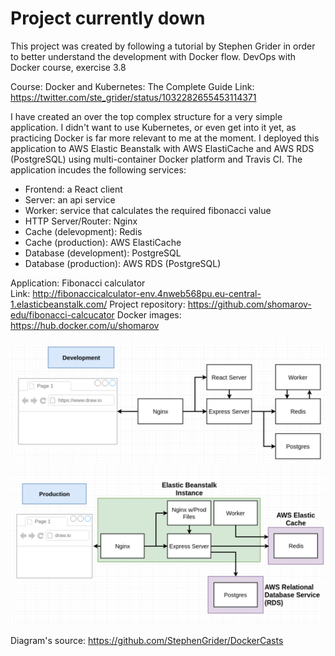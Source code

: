 # Project currently down

This project was created by following a tutorial by Stephen Grider in order to better understand the development with Docker flow. DevOps with Docker course, exercise 3.8

Course: Docker and Kubernetes: The Complete Guide
Link: https://twitter.com/ste_grider/status/1032282655453114371



I have created an over the top complex structure for a very simple application. I didn't want to use Kubernetes, or even get into it yet, as practicing Docker is far more relevant to me at the moment. I deployed this application to AWS Elastic Beanstalk with AWS ElastiCache and AWS RDS (PostgreSQL) using multi-container Docker platform and Travis CI. The application incudes the following services:

- Frontend: a React client
- Server: an api service
- Worker: service that calculates the required fibonacci value
- HTTP Server/Router: Nginx
- Cache (delevopment): Redis  
- Cache (production): AWS ElastiCache  
- Database (development): PostgreSQL  
- Database (production): AWS RDS (PostgreSQL)

Application: Fibonacci calculator  
Link: http://fibonaccicalculator-env.4nweb568pu.eu-central-1.elasticbeanstalk.com/
Project repository: https://github.com/shomarov-edu/fibonacci-calcucator
Docker images: https://hub.docker.com/u/shomarov

![Development diagram](./development.png)
![Production diagram](./production.png)

Diagram's source: https://github.com/StephenGrider/DockerCasts
